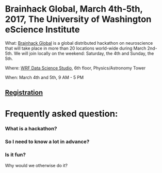 # Brainhack Global, March 4th-5th, 2017, The University of Washington eScience Institute

What: [Brainhack Global](http://events.brainhack.org/global2017/) is a global distributed hackathon on neuroscience 
that will take place in more than 20 locations world-wide during March 2nd-5th. We will join locally on the weekend: 
Saturday, the 4th and Sunday, the 5th.

Where: [WRF Data Science Studio](http://escience.washington.edu/wrf-data-science-studio/), 6th floor, Physics/Astronomy Tower

When: March 4th and 5th, 9 AM - 5 PM

## [Registration](https://goo.gl/forms/gLolsdmnFYwonPwC2)

# Frequently asked question: 

### What is a hackathon? 

### So I need to know a lot in advance? 

### Is it fun? 

Why would we otherwise do it? 
